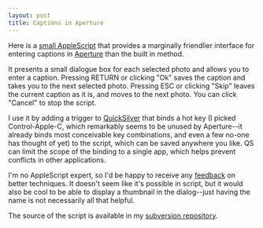 ```yaml
---
layout: post
title: Captions in Aperture
---
```


Here is a [small AppleScript][4] that provides a marginally friendlier
interface for entering captions in [Aperture][1] than the built in
method.

It presents a small dialogue box for each selected photo and allows
you to enter a caption. Pressing RETURN or clicking "Ok" saves the
caption and takes you to the next selected photo. Pressing ESC or
clicking "Skip" leaves the current caption as it is, and moves to the
next photo. You can click "Cancel" to stop the script.

I use it by adding a trigger to [QuickSilver][5] that binds a hot key
(I picked Control-Apple-C, which remarkably seems to be unused by
Aperture--it already binds most conceivable key combinations, and even
a few no-one has thought of yet) to the script, which can be saved
anywhere you like. QS can limit the scope of the binding to a single
app, which helps prevent conflicts in other applications.

I'm no AppleScript expert, so I'd be happy to receive any
[feedback](mailto:mrowe@mojain.com) on better techniques. It doesn't
seem like it's possible in script, but it would also be cool to be
able to display a thumbnail in the dialog--just having the name is not
necessarily all that helpful.

The source of the script is available in my [subversion repository][4].

[1]: http://www.apple.com/aperture/
[2]: http://gallery.therowes.id.au/
[3]: http://photo.mojain.com/
[4]: http://svn.mojain.com/svn/pub/projects/mac_hacks/ApertureCaptions/
[5]: http://quicksilver.blacktree.com/
